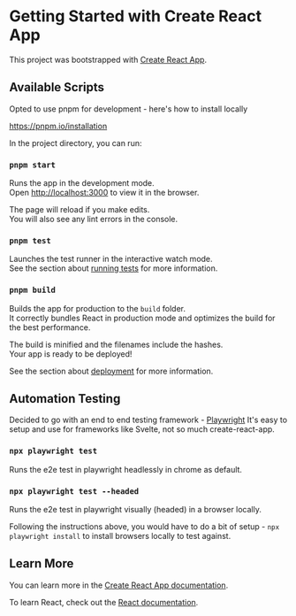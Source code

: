 # Getting Started with Create React App

This project was bootstrapped with [Create React App](https://github.com/facebook/create-react-app).

## Available Scripts

Opted to use pnpm for development - here's how to install locally

https://pnpm.io/installation

In the project directory, you can run:

### `pnpm start`

Runs the app in the development mode.\
Open [http://localhost:3000](http://localhost:3000) to view it in the browser.

The page will reload if you make edits.\
You will also see any lint errors in the console.

### `pnpm test`

Launches the test runner in the interactive watch mode.\
See the section about [running tests](https://facebook.github.io/create-react-app/docs/running-tests) for more information.

### `pnpm build`

Builds the app for production to the `build` folder.\
It correctly bundles React in production mode and optimizes the build for the best performance.

The build is minified and the filenames include the hashes.\
Your app is ready to be deployed!

See the section about [deployment](https://facebook.github.io/create-react-app/docs/deployment) for more information.

## Automation Testing

Decided to go with an end to end testing framework - [Playwright](https://playwright.dev/docs/intro)
It's easy to setup and use for frameworks like Svelte, not so much create-react-app. 

### `npx playwright test` 

Runs the e2e test in playwright headlessly in chrome as default.

### `npx playwright test --headed`

Runs the e2e test in playwright visually (headed) in a browser locally.

Following the instructions above, you would have to do a bit of setup - 
`npx playwright install` to install browsers locally to test against.

## Learn More

You can learn more in the [Create React App documentation](https://facebook.github.io/create-react-app/docs/getting-started).

To learn React, check out the [React documentation](https://reactjs.org/).
